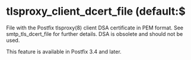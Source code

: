 # tlsproxy_client_dcert_file (default:$ 

 File with the Postfix tlsproxy(8) client DSA certificate in PEM
format. See smtp_tls_dcert_file for further details. DSA is obsolete and
should not be used. 

 This feature is available in Postfix 3.4 and later. 


